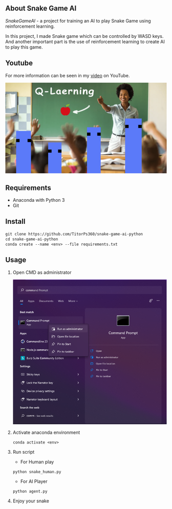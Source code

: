 ## About Snake Game AI

_SnakeGameAI_ - a project for training an AI to play Snake Game using reinforcement learning.

In this project, I made Snake game which can be controlled by WASD keys. And another important part is the use of reinforcement learning to create AI to play this game.

## Youtube

For more information can be seen in my [video](https://youtu.be/G_hdG2dWx6E) on YouTube.

[![new_thumb](https://github.com/TitorPs360/snake-game-ai-python/blob/main/fig/cover.png)](https://youtu.be/G_hdG2dWx6E)

## Requirements

- Anaconda with Python 3
- Git

## Install

```
git clone https://github.com/TitorPs360/snake-game-ai-python
cd snake-game-ai-python
conda create --name <env> --file requirements.txt
```

## Usage

1. Open CMD as administrator

   ![alt text](https://github.com/TitorPs360/snake-game-ai-python/blob/main/fig/step1.png?raw=true)

2. Activate anaconda environment

   ```
   conda activate <env>
   ```

3. Run script

   - For Human play

   ```
   python snake_human.py
   ```

   - For AI Player

   ```
   python agent.py
   ```

4. Enjoy your snake
